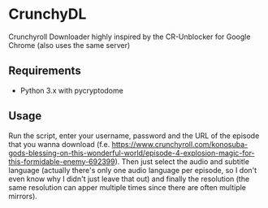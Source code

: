 # CrunchyDL
Crunchyroll Downloader highly inspired by the CR-Unblocker for Google Chrome (also uses the same server)

## Requirements
 - Python 3.x with pycryptodome

## Usage
Run the script, enter your username, password and the URL of the episode that you wanna download (f.e. https://www.crunchyroll.com/konosuba-gods-blessing-on-this-wonderful-world/episode-4-explosion-magic-for-this-formidable-enemy-692399). Then just select the audio and subtitle language (actually there's only one audio language per episode, so I don't even know why I didn't just leave that out) and finally the resolution (the same resolution can apper multiple times since there are often multiple mirrors).
